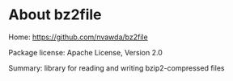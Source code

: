 About bz2file
=============

Home: https://github.com/nvawda/bz2file

Package license: Apache License, Version 2.0

Summary: library for reading and writing bzip2-compressed files
